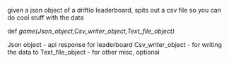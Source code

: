 given a json object of a driftio leaderboard, spits out a csv file so you can do cool stuff with the data

def *game(Json_object,Csv_writer_object,Text_file_object)*

Json object - api response for leaderboard
Csv_writer_object - for writing the data to
Text_file_object - for other misc, optional
